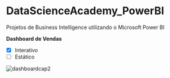 # DataScienceAcademy_PowerBI

Projetos de Business Intelligence utilizando o Microsoft Power BI

**Dashboard de Vendas**
- [x] Interativo
- [ ] Estático

![dashboardcap2](https://user-images.githubusercontent.com/41654616/99276200-2b3b7400-280b-11eb-9ba3-d6b4ba72515a.png)
